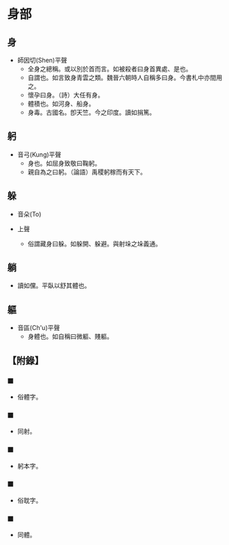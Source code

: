 # 身部

## 身

- 師因切(Shen)平聲
    - 全身之總稱。或以別於首而言。如被殺者曰身首異處、是也。
    - 自謂也。如言致身青雲之類。魏晉六朝時人自稱多曰身。今書札中亦間用之。
    - 懷孕曰身。（詩）大任有身。
    - 體積也。如河身、船身。
    - 身毒。古國名。卽天竺。今之印度。讀如捐篤。

## 躬

- 音弓(Kung)平聲
    - 身也。如屈身致敬曰鞠躬。
    - 親自為之曰躬。（論語）禹稷躬稼而有天下。

## 躲

- 音朵(To)

- 上聲
    - 俗謂藏身曰躲。如躲開、躲避。與射垛之垛義通。

## 躺

- 讀如儻。平臥以舒其體也。

## 軀

- 音區(Ch'u)平聲
    - 身體也。如自稱曰微軀、賤軀。

## 【附錄】

### ■
- 俗體字。

### ■
- 同射。

### ■
- 躬本字。

### ■
- 俗耽字。

### ■
- 同體。

